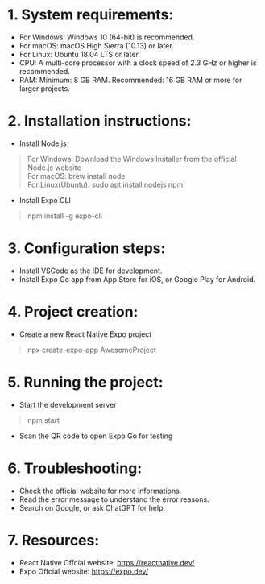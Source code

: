 # 1. System requirements:

- For Windows: Windows 10 (64-bit) is recommended.
- For macOS: macOS High Sierra (10.13) or later.
- For Linux: Ubuntu 18.04 LTS or later.  
- CPU: A multi-core processor with a clock speed of 2.3 GHz or higher is recommended.
- RAM: Minimum: 8 GB RAM. Recommended: 16 GB RAM or more for larger projects.

# 2. Installation instructions:

- Install Node.js
> For Windows: Download the Windows Installer from the official Node.js website  
> For macOS: brew install node  
> For Linux(Ubuntu): sudo apt install nodejs npm  

- Install Expo CLI
> npm install -g expo-cli  

# 3. Configuration steps: 
- Install VSCode as the IDE for development.
- Install Expo Go app from App Store for iOS, or Google Play for Android.

# 4. Project creation:
- Create a new React Native Expo project
> npx create-expo-app AwesomeProject

# 5. Running the project:
- Start the development server
> npm start
- Scan the QR code to open Expo Go for testing

# 6. Troubleshooting:
- Check the official website for more informations.
- Read the error message to understand the error reasons.
- Search on Google, or ask ChatGPT for help.

# 7. Resources:
- React Native Offcial website: https://reactnative.dev/
- Expo Offcial website: https://expo.dev/
